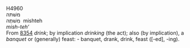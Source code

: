 <body>
  <p>H4960<br>  משׁתּה  <br> מִשׁתֶּּה  ‎  mishteh  <br><i>mish-teh‘ </i><br>From <a href="h8354.htm">8354</a>  <i>drink</i>; by implication <i>drinking</i> (the act); also (by implication), a <i>banquet</i> or (generally) feast: - banquet, drank, drink, feast ([-ed], -ing).<br></p>
 </body>